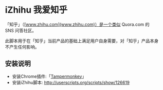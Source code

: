 # iZhihu 我爱知乎

「知乎」（[www.zhihu.com](www.zhihu.com)）是一个类似 Quora.com 的 SNS 问答社区。

此脚本用于在「知乎」当前产品的基础上满足用户自身需要，对「知乎」产品本身不产生任何影响。

## 安装说明

- 安装Chrome插件:「[Tampermonkey](https://chrome.google.com/webstore/detail/dhdgffkkebhmkfjojejmpbldmpobfkfo)」
- 安装iZhihu脚本: http://userscripts.org/scripts/show/126619

